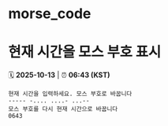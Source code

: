 # morse_code
# 현재 시간을 모스 부호 표시
<!-- MORSE_TIME_START -->
🗓️ **2025-10-13** | ⏰ **06:43 (KST)**

```
현재 시간을 입력하세요. 모스 부호로 바꿉니다
----- -.... ....- ...--
모스 부호를 다시 현재 시간으로 바꿉니다
0643
```
<!-- MORSE_TIME_END -->
